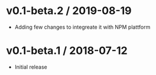v0.1-beta.2 / 2019-08-19
==================

* Adding few changes to integreate it with NPM plattform

v0.1-beta.1 / 2018-07-12
==================

* Initial release
